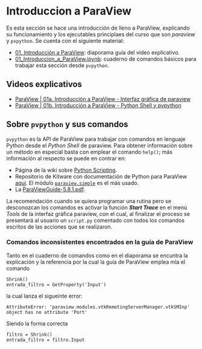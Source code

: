 # Introduccion a ParaView

Es esta sección se hace una introducción de lleno a ParaView, explicando su funcionamiento y los ejecutables principlaes del curso que son *paraview* y ```pvpython```. Se cuenta con el siguiente material:

- [01. Introducción a ParaView](01_Introduccion_a_ParaView.pdf): diaporama guía del video explicativo.
- [01_Introduccion_a_ParaView.ipynb](01_Introduccion_a_ParaView.ipynb): cuaderno de comandos básicos para trabajar esta sección desde ```pvpython```.

## Videos explicativos

- [ParaView | 01a. Introducción a ParaView - Interfaz gráfica de paraview](https://youtu.be/Hx6kPCnk0RI)
- [ParaView | 01b. Introducción a ParaView - Python Shell y pvpython](https://youtu.be/IM88o6Rj2pA)

## Sobre ```pvpython``` y sus comandos

```pvpython``` es la API de ParaView para trabajar con comandos en lenguaje Python desde el *Python Shell* de paraview. Para obtener información sobre un método en especial basta con emplear el comando ```help()```; más información al respecto se puede en contrar en:

* Página de la wiki sobre [Python Scripting](https://www.paraview.org/Wiki/ParaView/Python_Scripting).
* Repositorio de Kitware con documentación de Python para ParaView [aquí](https://kitware.github.io/paraview-docs/latest/python/). El módulo [```paraview.simple```](https://kitware.github.io/paraview-docs/latest/python/paraview.simple.html) es el más usado.
* La [ParaViewGuide-5.8.1.pdf](https://www.paraview.org/files/v5.8/ParaViewGuide-5.8.1.pdf).

La recomendación cuando se quiera programar una rutina pero se desconozcan los comandos es activar la función ***Start Trace*** en el menú *Tools* de la interfaz gráfica paraview, con el cual, al finalizar el proceso se presentará al usuario un ```script.py``` comentado con todos los comandos escritos de las acciones que se realizaron.

### Comandos inconsistentes encontrados en la guía de ParaView

Tanto en el cuaderno de comandos como en el diaporama se encuntra la explicación y la referencia por la cual la guía de ParaView emplea mla el comando

```
Shrink()
entrada_filtro = GetProperty('Input')
```

la cual lanza el sigueinte error:

```
AttributeError: 'paraview.modules.vtkRemotingServerManager.vtkSMInp' object has no attribute 'Port'
```

Siendo la forma correcta

```
filtro = Shrink()
entrada_filtro = filtro.Input
```